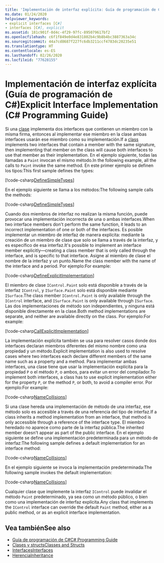 ```yaml
---
title: 'Implementación de interfaz explícita: Guía de programación de C#'
ms.date: 01/24/2020
helpviewer_keywords:
- explicit interfaces [C#]
- interfaces [C#], explicit
ms.assetid: 181c901f-0d4c-4f29-97fc-895079617bf2
ms.openlocfilehash: c6f1f849e0d4e831802b4c9b8b4bc3887363a34c
ms.sourcegitcommit: 44a7cd8687f227fc6db3211ccf4783dc20235e51
ms.translationtype: HT
ms.contentlocale: es-ES
ms.lasthandoff: 02/26/2020
ms.locfileid: "77628155"
---
```

# <a name="explicit-interface-implementation-c-programming-guide"></a><span data-ttu-id="b20bc-102">Implementación de interfaz explícita (Guía de programación de C#)</span><span class="sxs-lookup"><span data-stu-id="b20bc-102">Explicit Interface Implementation (C# Programming Guide)</span></span>

<span data-ttu-id="b20bc-103">Si una [clase](../../language-reference/keywords/class.md) implementa dos interfaces que contienen un miembro con la misma firma, entonces al implementar ese miembro en la clase ambas interfaces usarán ese miembro como su implementación.</span><span class="sxs-lookup"><span data-stu-id="b20bc-103">If a [class](../../language-reference/keywords/class.md) implements two interfaces that contain a member with the same signature, then implementing that member on the class will cause both interfaces to use that member as their implementation.</span></span> <span data-ttu-id="b20bc-104">En el ejemplo siguiente, todas las llamadas a `Paint` invocan el mismo método.</span><span class="sxs-lookup"><span data-stu-id="b20bc-104">In the following example, all the calls to `Paint` invoke the same method.</span></span> <span data-ttu-id="b20bc-105">En este primer ejemplo se definen los tipos:</span><span class="sxs-lookup"><span data-stu-id="b20bc-105">This first sample defines the types:</span></span>

[!code-csharp[DefineSimpleTypes](~/samples/snippets/csharp/interfaces/ExplicitImplementation.cs#DefineTypes)]

<span data-ttu-id="b20bc-106">En el ejemplo siguiente se llama a los métodos:</span><span class="sxs-lookup"><span data-stu-id="b20bc-106">The following sample calls the methods:</span></span>

[!code-csharp[DefineSimpleTypes](~/samples/snippets/csharp/interfaces/ExplicitImplementation.cs#CallMethods)]

<span data-ttu-id="b20bc-107">Cuando dos miembros de interfaz no realizan la misma función, puede provocar una implementación incorrecta de una o ambas interfaces.</span><span class="sxs-lookup"><span data-stu-id="b20bc-107">When two interface members don't perform the same function, it leads to an incorrect implementation of one or both of the interfaces.</span></span> <span data-ttu-id="b20bc-108">Es posible implementar un miembro de interfaz de manera explícita: mediante la creación de un miembro de clase que solo se llama a través de la interfaz, y es específico de esa interfaz.</span><span class="sxs-lookup"><span data-stu-id="b20bc-108">It's possible to implement an interface member explicitly—creating a class member that is only called through the interface, and is specific to that interface.</span></span> <span data-ttu-id="b20bc-109">Asigne al miembro de clase el nombre de la interfaz y un punto.</span><span class="sxs-lookup"><span data-stu-id="b20bc-109">Name the class member with the name of the interface and a period.</span></span> <span data-ttu-id="b20bc-110">Por ejemplo:</span><span class="sxs-lookup"><span data-stu-id="b20bc-110">For example:</span></span>

[!code-csharp[DefineExplicitImplementation](~/samples/snippets/csharp/interfaces/ExplicitImplementation.cs#ExplicitImplementation)]

<span data-ttu-id="b20bc-111">El miembro de clase `IControl.Paint` solo está disponible a través de la interfaz `IControl`, y `ISurface.Paint` solo está disponible mediante `ISurface`.</span><span class="sxs-lookup"><span data-stu-id="b20bc-111">The class member `IControl.Paint` is only available through the `IControl` interface, and `ISurface.Paint` is only available through `ISurface`.</span></span> <span data-ttu-id="b20bc-112">Las dos implementaciones de método son independientes, y ninguna está disponible directamente en la clase.</span><span class="sxs-lookup"><span data-stu-id="b20bc-112">Both method implementations are separate, and neither are available directly on the class.</span></span> <span data-ttu-id="b20bc-113">Por ejemplo:</span><span class="sxs-lookup"><span data-stu-id="b20bc-113">For example:</span></span>

[!code-csharp[CallExplicitImplementation](~/samples/snippets/csharp/interfaces/ExplicitImplementation.cs#CallExplicitImplementation)]

<span data-ttu-id="b20bc-114">La implementación explícita también se usa para resolver casos donde dos interfaces declaran miembros diferentes del mismo nombre como una propiedad y un método.</span><span class="sxs-lookup"><span data-stu-id="b20bc-114">Explicit implementation is also used to resolve cases where two interfaces each declare different members of the same name such as a property and a method.</span></span> <span data-ttu-id="b20bc-115">Para implementar ambas interfaces, una clase tiene que usar la implementación explícita para la propiedad `P` o el método `P`, o ambos, para evitar un error del compilador.</span><span class="sxs-lookup"><span data-stu-id="b20bc-115">To implement both interfaces, a class has to use explicit implementation either for the property `P`, or the method `P`, or both, to avoid a compiler error.</span></span> <span data-ttu-id="b20bc-116">Por ejemplo:</span><span class="sxs-lookup"><span data-stu-id="b20bc-116">For example:</span></span>

[!code-csharp[NameCollisions](~/samples/snippets/csharp/interfaces/ExplicitImplementation.cs#NameCollision)]

<span data-ttu-id="b20bc-117">Si una clase hereda una implementación de método de una interfaz, ese método solo es accesible a través de una referencia del tipo de interfaz.</span><span class="sxs-lookup"><span data-stu-id="b20bc-117">If a class inherits a method implementation from an interface, that method is only accessible through a reference of the interface type.</span></span> <span data-ttu-id="b20bc-118">El miembro heredado no aparece como parte de la interfaz pública.</span><span class="sxs-lookup"><span data-stu-id="b20bc-118">The inherited member doesn't appear as part of the public interface.</span></span> <span data-ttu-id="b20bc-119">En el ejemplo siguiente se define una implementación predeterminada para un método de interfaz:</span><span class="sxs-lookup"><span data-stu-id="b20bc-119">The following sample defines a default implementation for an interface method:</span></span>

[!code-csharp[NameCollisions](~/samples/snippets/csharp/interfaces/ExplicitImplementation.cs#DefaultImplementation)]

<span data-ttu-id="b20bc-120">En el ejemplo siguiente se invoca la implementación predeterminada:</span><span class="sxs-lookup"><span data-stu-id="b20bc-120">The following sample invokes the default implementation:</span></span>

[!code-csharp[NameCollisions](~/samples/snippets/csharp/interfaces/ExplicitImplementation.cs#CallDefaultImplementation)]

<span data-ttu-id="b20bc-121">Cualquier clase que implemente la interfaz `IControl` puede invalidar el método `Paint` predeterminado, ya sea como un método público, o bien como una implementación de interfaz explícita.</span><span class="sxs-lookup"><span data-stu-id="b20bc-121">Any class that implements the `IControl` interface can override the default `Paint` method, either as a public method, or as an explicit interface implementation.</span></span>

## <a name="see-also"></a><span data-ttu-id="b20bc-122">Vea también</span><span class="sxs-lookup"><span data-stu-id="b20bc-122">See also</span></span>

- [<span data-ttu-id="b20bc-123">Guía de programación de C#</span><span class="sxs-lookup"><span data-stu-id="b20bc-123">C# Programming Guide</span></span>](../index.md)
- [<span data-ttu-id="b20bc-124">Clases y structs</span><span class="sxs-lookup"><span data-stu-id="b20bc-124">Classes and Structs</span></span>](../classes-and-structs/index.md)
- [<span data-ttu-id="b20bc-125">Interfaces</span><span class="sxs-lookup"><span data-stu-id="b20bc-125">Interfaces</span></span>](./index.md)
- [<span data-ttu-id="b20bc-126">Herencia</span><span class="sxs-lookup"><span data-stu-id="b20bc-126">Inheritance</span></span>](../classes-and-structs/inheritance.md)

